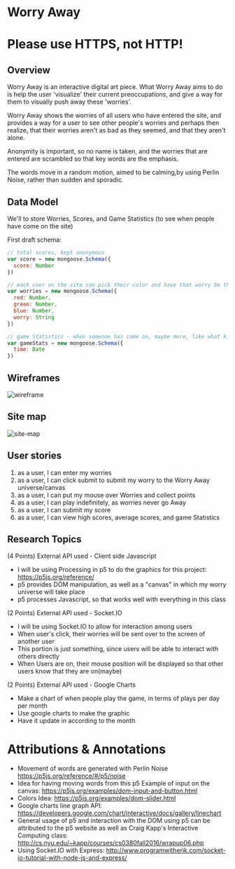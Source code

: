 # Worry Away

# Please use HTTPS, not HTTP!

## Overview

Worry Away is an interactive digital art piece. What Worry Away aims to do is help the user 'visualize' their current preoccupations, and give a way for them to visually push away these 'worries'.

Worry Away shows the worries of all users who have entered the site, and provides a way for a user to see other people's worries and perhaps then realize, that their worries aren't as bad as they seemed, and that they aren't alone.

Anonymity is important, so no name is taken, and the worries that are entered are scrambled so that key words are the emphasis.

The words move in a random motion, aimed to be calming,by using Perlin Noise, rather than sudden and sporadic.


## Data Model

We'll to store Worries, Scores, and Game Statistics (to see when people have come on the site)

First draft schema:

```javascript
// total scores, kept anonymous
var score = new mongoose.Schema({
  score: Number
})

// each user on the site can pick their color and have that worry be that color
var worries = new mongoose.Schema({
  red: Number,
  green: Number,
  blue: Number,
  worry: String
})

// game Statistics - when someone has come on, maybe more, like what kind of browser was used, etc
var gameStats = new mongoose.Schema({
  time: Date
})

```

## Wireframes

![wireframe](https://github.com/nyu-csci-ua-0480-007-fall-2016/cl2540-final-project/blob/master/documentation/wireframe.jpg)


## Site map

![site-map](https://github.com/nyu-csci-ua-0480-007-fall-2016/cl2540-final-project/blob/master/documentation/sitemap.jpg)


## User stories

1. as a user, I can enter my worries
2. as a user, I can click submit to submit my worry to the Worry Away universe/canvas
3. as a user, I can put my mouse over Worries and collect points
4. as a user, I can play indefinitely, as worries never go Away
5. as a user, I can submit my score
6. as a user, I can view high scores, average scores, and game Statistics

## Research Topics

(4 Points) External API used - Client side Javascript
* I will be using Processing in p5 to do the graphics for this project: https://p5js.org/reference/
* p5 provides DOM manipulation, as well as a "canvas" in which my worry universe will take place
* p5 processes Javascript, so that works well with everything in this class

(2 Points) External API used - Socket.IO
* I will be using Socket.IO to allow for interaction among users
* When user's click, their worries will be sent over to the screen of another user
* This portion is just something, since users will be able to interact with others directly
* When Users are on, their mouse position will be displayed so that other users know that they are on(maybe)

(2 Points) External API used - Google Charts
* Make a chart of when people play the game, in terms of plays per day per month
* Use google charts to make the graphic
* Have it update in according to the month

# Attributions & Annotations
* Movement of words are generated with Perlin Noise https://p5js.org/reference/#/p5/noise
* Idea for having moving words from this p5 Example of input on the canvas: https://p5js.org/examples/dom-input-and-button.html
* Colors Idea: https://p5js.org/examples/dom-slider.html
* Google charts line graph API: https://developers.google.com/chart/interactive/docs/gallery/linechart
* General usage of p5 and interaction with the DOM using p5 can be attributed to the p5 website as well as Craig Kapp's Interactive Computing class: http://cs.nyu.edu/~kapp/courses/cs0380fall2016/wrapup06.php
* Using Socket.IO with Express: http://www.programwitherik.com/socket-io-tutorial-with-node-js-and-express/
